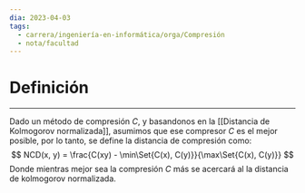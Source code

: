```yaml
---
dia: 2023-04-03
tags:
  - carrera/ingeniería-en-informática/orga/Compresión
  - nota/facultad
---
```

# Definición
---
Dado un método de compresión $C$, y basandonos en la [[Distancia de Kolmogorov normalizada]], asumimos que ese compresor $C$ es el mejor posible, por lo tanto, se define la distancia de compresión como: $$ NCD(x, y) = \frac{C(xy) - \min\Set{C(x), C(y)}}{\max\Set{C(x), C(y)}} $$
Donde mientras mejor sea la compresión $C$ más se acercará al la distancia de kolmogorov normalizada.